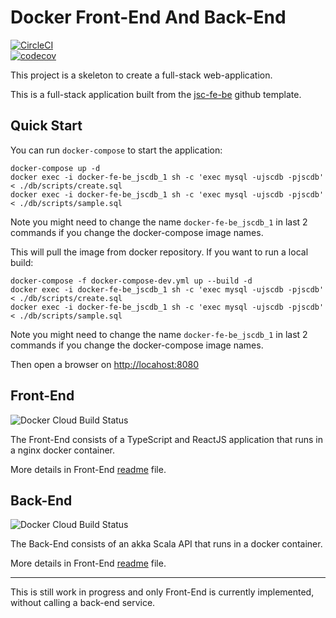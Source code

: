 # Docker Front-End And Back-End
[![CircleCI](https://circleci.com/gh/jscoobyced/jsc-fe-be.svg?style=svg)](https://circleci.com/gh/jscoobyced/jsc-fe-be)  
[![codecov](https://codecov.io/gh/jscoobyced/jsc-fe-be/branch/master/graph/badge.svg)](https://codecov.io/gh/jscoobyced/jsc-fe-be)

This project is a skeleton to create a full-stack web-application.


This is a full-stack application built from the [jsc-fe-be](https://github.com/jscoobyced/jsc-fe-be) github template.

## Quick Start

You can run `docker-compose` to start the application:
```
docker-compose up -d
docker exec -i docker-fe-be_jscdb_1 sh -c 'exec mysql -ujscdb -pjscdb' < ./db/scripts/create.sql
docker exec -i docker-fe-be_jscdb_1 sh -c 'exec mysql -ujscdb -pjscdb' < ./db/scripts/sample.sql
```
Note you might need to change the name `docker-fe-be_jscdb_1` in last 2 commands if you change the docker-compose image names.

This will pull the image from docker repository. If you want to run a local build:
```
docker-compose -f docker-compose-dev.yml up --build -d
docker exec -i docker-fe-be_jscdb_1 sh -c 'exec mysql -ujscdb -pjscdb' < ./db/scripts/create.sql
docker exec -i docker-fe-be_jscdb_1 sh -c 'exec mysql -ujscdb -pjscdb' < ./db/scripts/sample.sql
```
Note you might need to change the name `docker-fe-be_jscdb_1` in last 2 commands if you change the docker-compose image names.

Then open a browser on [http://locahost:8080](http://locahost:8080)

## Front-End

![Docker Cloud Build Status](https://img.shields.io/docker/cloud/build/jscdroiddev/jscfe)

The Front-End consists of a TypeScript and ReactJS application that runs in a nginx docker container.

More details in Front-End [readme](./fe/README.md) file.

## Back-End

![Docker Cloud Build Status](https://img.shields.io/docker/cloud/build/jscdroiddev/jscbe)

The Back-End consists of an akka Scala API that runs in a docker container.

More details in Front-End [readme](./be/README.md) file.


---
This is still work in progress and only Front-End is currently implemented, without calling a back-end service.